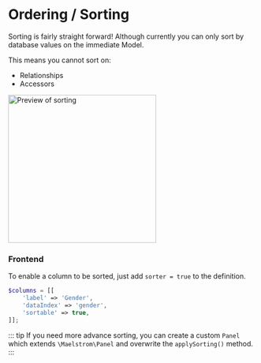 # Ordering / Sorting

Sorting is fairly straight forward! Although currently you can only sort by database values on the immediate Model.

This means you cannot sort on:

- Relationships
- Accessors

<img src="/sorting-preview.jpg" alt="Preview of sorting" class="shadow m-w-full h-auto" style="width: 300px;" />

### Frontend

To enable a column to be sorted, just add `sorter = true` to the definition.

```php
$columns = [[
    'label' => 'Gender',
    'dataIndex' => 'gender',
    'sortable' => true,
]];
```

::: tip
If you need more advance sorting, you can create a custom `Panel` which extends `\Maelstrom\Panel` and overwrite the `applySorting()` method.
:::

